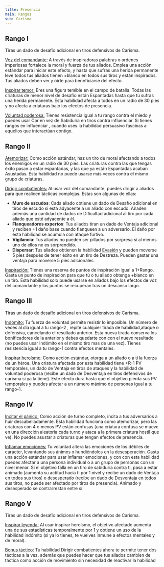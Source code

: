 ```yaml
---
title: Presencia
main: Rangos
sub: Carisma
---
```


## Rango I

Tiras un dado de desafío adicional en tiros defensivos de Carisma.

<u>Voz del comandante:</u>  A través de inspiradoras palabras o ordenes imperiosas fortalece la moral y fuerza de tus aliados. Emplea una acción estándar para iniciar este efecto, y hasta que sufras una herida permanente leve todos tus aliados tienen +blanco en todos sus tiros y están inspirados. Tus aliados deben ver y oírte para beneficiarse del efecto.

<u>Inspirar temor:</u> Eres una figura temible en el campo de batalla. Todas las criaturas de menor nivel de desafío están Espantadas hasta que tú sufras una herida permanente. Esta habilidad afecta a todos en un radio de 30 pies y no afecta a criaturas bajo los efectos de presencia.

<u>Voluntad poderosa:</u> Tienes resistencia igual a tu rango contra el miedo y puedes usar Car en vez de Sabiduría en tiros contra influenciar. Si tienes rangos en influenciar , cuando uses la habilidad persuasivo fascinas a aquellos que interactúan contigo.

## Rango II

<u>Atemorizar:</u> Como acción estándar, haz un tiro de moral afectando a todos  los enemigos en un radio de 30 pies. Las criaturas contra las que tengas éxito pasan a estar espantadas, y las que ya están Espantadas acaban Asustadas. Esta habilidad no puede usarse más veces contra el mismo grupo de criaturas.

<u>Dirigir combatientes:</u> Al usar voz del comandante, puedes dirigir a aliados para que realicen tácticas complejas. Estas son algunas de ellas:

- **Muro de escudos**: Cada aliado obtiene un dado de Desafío adicional en tiros de escudo si está adyacente a un aliado con escudo. Añaden además una cantidad de dados de Dificultad adicional al tiro por cada aliado que esté adyacente a él.
- **Flanqueadores expertos**: Tus aliados tiran un dado de Ventaja adicional y reciben +1 daño base cuando flanqueen a un adversario. El daño por esta habilidad se acumula con ataque furtivo.
- **Vigilancia**: Tus aliados no pueden ser pillados por sorpresa si al menos uno de ellos no es sorprendido.
- **Dispersar**: Tus aliados obtienen la habilidad [Evasión](http://raldamain.com/rules/Combate/reflejos.html) y pueden moverse 5 pies después de tener éxito en un tiro de Destreza. Pueden gastar una ventaja para moverse 5 pies adicionales.

<u>Inspiración:</u> Tienes una reserva de puntos de inspiración igual a 1+Rango. Gasta un punto de inspiración para que tú o tu aliado obtenga +blanco en un tiro. Esta habilidad solo puede usarse en aliados bajo los efectos de voz del comandante y los puntos se recuperan tras un descanso largo.

## Rango III

Tiras un dado de desafío adicional en tiros defensivos de Carisma.

<u>Indómito:</u> Tu fuerza de voluntad permite resistir lo imposible. Un número de veces al día igual a tu rango-2 , repite cualquier tirada de habilidad,ataque o defensiva, cancelando el resultado anterior. Esta nueva tirada conserva los bonificadores de la anterior y debes quedarte con con el nuevo resultado (no puedes usar Indómito en el mismo tiro mas de una vez). Tienes resistencia igual a tu rango-1 contra efectos mentales.

<u>Inspirar heroísmo:</u> Como acción estándar, otorga a un aliado o a ti la fuerza de un héroe. Una criatura afectada por esta habilidad tiene +R-1 PV temporales, un dado de Ventaja en tiros de ataques y la habilidad de voluntad poderosa (recibe un dado de Desventaja en tiros defensivos de carisma si ya la tiene). Este efecto dura hasta que el objetivo pierda sus PV temporales y puedes afectar a un número máximo de personas igual a tu rango-1.

## Rango IV

<u>Incitar el pánico:</u> Como acción de turno completo, incita a tus adversarios a huir descabelladamente. Esta habilidad funciona como atemorizar, pero las criaturas con 4 o menos PV están confusas (una criatura confusa se mueve en una dirección aleatoria cada turno y ataca a la primera criatura hostil que ve). No puedes asustar a criaturas que tengan efectos de presencia.

<u>Inflamar emociones:</u> Tu voluntad altera las emociones de los débiles de carácter, levantando sus ánimos o hundiéndolos en la desesperación. Gasta una acción estándar para usar inflamar emociones, y con con esta habilidad puedes afectar a una persona individual o a un grupo de personas con un nivel menor. Si el objetivo falla en un tiro de sabiduría contra ti, pasa a estar animado (aumenta su actitud hacia ti por 1 nivel y recibe un dado de Ventaja en todos sus tiros) o desesperado (recibe un dado de Desventaja en todos sus tiros, no puede ser afectado por tiros de presencia). Animado y desesperado se contrarrestan entre sí.

## Rango V

Tiras un dado de desafío adicional en tiros defensivos de Carisma.

<u>Inspirar leyenda:</u> Al usar inspirar heroísmo, el objetivo afectado aumenta una de sus estadísticas temporalmente por 1 y obtiene un uso de la habilidad indómito (si ya lo tienes, te vuelves inmune a efectos mentales y de moral).

<u>Bonus táctico:</u> Tu habilidad Dirigir combatientes ahora te permite tener dos tácticas a la vez, además que puedes hacer que tus aliados cambien de táctica como acción de movimiento sin necesidad de reactivar la habilidad



